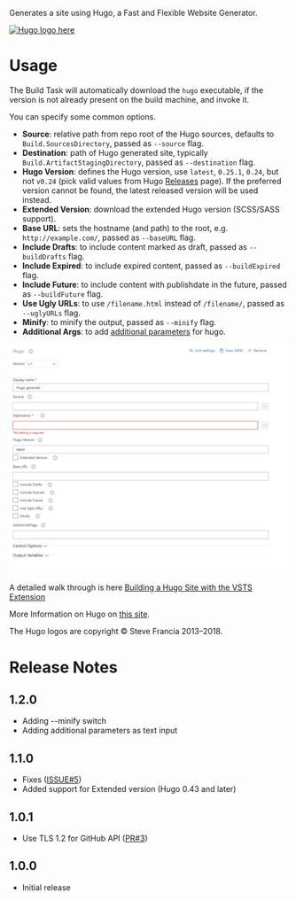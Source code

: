 Generates a site using Hugo, a Fast and Flexible Website Generator.

[![Hugo logo here](images/hugo-logo.png)](https://gohugo.io/)

# Usage

The Build Task will automatically download the `hugo` executable, if the version is not already present on the build machine, and invoke it.

You can specify some common options.

- **Source**: relative path from repo root of the Hugo sources, defaults to `Build.SourcesDirectory`, passed as `--source` flag.
- **Destination**: path of Hugo generated site, typically `Build.ArtifactStagingDirectory`, passed as `--destination` flag.
- **Hugo Version**: defines the Hugo version, use `latest`, `0.25.1`, `0.24`, but not `v0.24` (pick valid values from Hugo [Releases](https://github.com/gohugoio/hugo/releases) page). If the preferred version cannot be found, the latest released version will be used instead.
- **Extended Version**: download the extended Hugo version (SCSS/SASS support).
- **Base URL**: sets the hostname (and path) to the root, e.g. `http://example.com/`, passed as `--baseURL` flag.
- **Include Drafts**: to include content marked as draft, passed as `--buildDrafts` flag.
- **Include Expired**: to include expired content, passed as `--buildExpired` flag.
- **Include Future**: to include content with publishdate in the future, passed as `--buildFuture` flag.
- **Use Ugly URLs**: to use `/filename.html` instead of `/filename/`, passed as `--uglyURLs` flag.
- **Minify**: to minify the output, passed as `--minify` flag.
- **Additional Args**: to add [additional parameters](https://gohugo.io/commands/hugo/) for hugo.

![Build Task Arguments screenshot here](images/BuildTaskArguments.png)

A detailed walk through is here [Building a Hugo Site with the VSTS Extension](vsts-extension-step-by-step.md)

More Information on Hugo on [this site](https://gohugo.io/).

The Hugo logos are copyright © Steve Francia 2013–2018.

# Release Notes

## 1.2.0

- Adding --minify switch
- Adding additional parameters as text input

## 1.1.0

- Fixes ([ISSUE#5](https://github.com/giuliov/hugo-vsts-extension/issues/5))
- Added support for Extended version (Hugo 0.43 and later)

## 1.0.1

- Use TLS 1.2 for GitHub API ([PR#3](https://github.com/giuliov/hugo-vsts-extension/pull/3))

## 1.0.0

- Initial release
